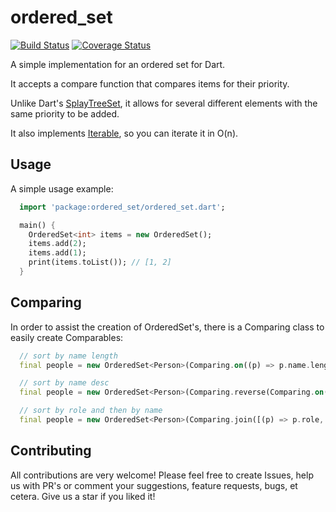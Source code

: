 # ordered_set

[![Build Status](https://travis-ci.org/luanpotter/ordered_set.svg?branch=master)](https://travis-ci.org/luanpotter/ordered_set)
[![Coverage Status](https://coveralls.io/repos/github/luanpotter/ordered_set/badge.svg?branch=master)](https://coveralls.io/github/luanpotter/ordered_set?branch=master)

A simple implementation for an ordered set for Dart.

It accepts a compare function that compares items for their priority.

Unlike Dart's [SplayTreeSet](https://api.dartlang.org/stable/1.24.3/dart-collection/SplayTreeSet/SplayTreeSet.html), it allows for several different elements with the same priority to be added.

It also implements [Iterable](https://api.dartlang.org/stable/1.24.3/dart-core/Iterable-class.html), so you can iterate it in O(n).

## Usage

A simple usage example:

```dart
  import 'package:ordered_set/ordered_set.dart';

  main() {
    OrderedSet<int> items = new OrderedSet();
    items.add(2);
    items.add(1);
    print(items.toList()); // [1, 2]
  }
```

## Comparing

In order to assist the creation of OrderedSet's, there is a Comparing class to easily create Comparables:

```dart
  // sort by name length
  final people = new OrderedSet<Person>(Comparing.on((p) => p.name.length));

  // sort by name desc
  final people = new OrderedSet<Person>(Comparing.reverse(Comparing.on((p) => p.name)));

  // sort by role and then by name
  final people = new OrderedSet<Person>(Comparing.join([(p) => p.role, (p) => p.name]));
```

## Contributing

All contributions are very welcome! Please feel free to create Issues, help us with PR's or comment your suggestions, feature requests, bugs, et cetera. Give us a star if you liked it!

